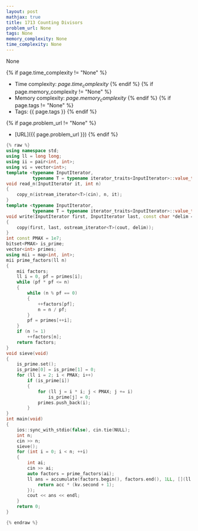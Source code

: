 ```yaml
---
layout: post
mathjax: true
title: 1713 Counting Divisors
problem_url: None
tags: None
memory_complexity: None
time_complexity: None
---
```


None


{% if page.time_complexity != "None" %}
- Time complexity: ${{ page.time_complexity }}$
{% endif %}
{% if page.memory_complexity != "None" %}
- Memory complexity: ${{ page.memory_complexity }}$
{% endif %}
{% if page.tags != "None" %}
- Tags: {{ page.tags }}
{% endif %}

{% if page.problem_url != "None" %}
- [URL]({{ page.problem_url }})
{% endif %}

```cpp
{% raw %}
using namespace std;
using ll = long long;
using ii = pair<int, int>;
using vi = vector<int>;
template <typename InputIterator,
          typename T = typename iterator_traits<InputIterator>::value_type>
void read_n(InputIterator it, int n)
{
    copy_n(istream_iterator<T>(cin), n, it);
}
template <typename InputIterator,
          typename T = typename iterator_traits<InputIterator>::value_type>
void write(InputIterator first, InputIterator last, const char *delim = "\n")
{
    copy(first, last, ostream_iterator<T>(cout, delim));
}
int const PMAX = 1e7;
bitset<PMAX> is_prime;
vector<int> primes;
using mii = map<int, int>;
mii prime_factors(ll n)
{
    mii factors;
    ll i = 0, pf = primes[i];
    while (pf * pf <= n)
    {
        while (n % pf == 0)
        {
            ++factors[pf];
            n = n / pf;
        }
        pf = primes[++i];
    }
    if (n != 1)
        ++factors[n];
    return factors;
}
void sieve(void)
{
    is_prime.set();
    is_prime[0] = is_prime[1] = 0;
    for (ll i = 2; i < PMAX; i++)
        if (is_prime[i])
        {
            for (ll j = i * i; j < PMAX; j += i)
                is_prime[j] = 0;
            primes.push_back(i);
        }
}
int main(void)
{
    ios::sync_with_stdio(false), cin.tie(NULL);
    int n;
    cin >> n;
    sieve();
    for (int i = 0; i < n; ++i)
    {
        int ai;
        cin >> ai;
        auto factors = prime_factors(ai);
        ll ans = accumulate(factors.begin(), factors.end(), 1LL, [](ll acc, ii kv) {
            return acc * (kv.second + 1);
        });
        cout << ans << endl;
    }
    return 0;
}

{% endraw %}
```